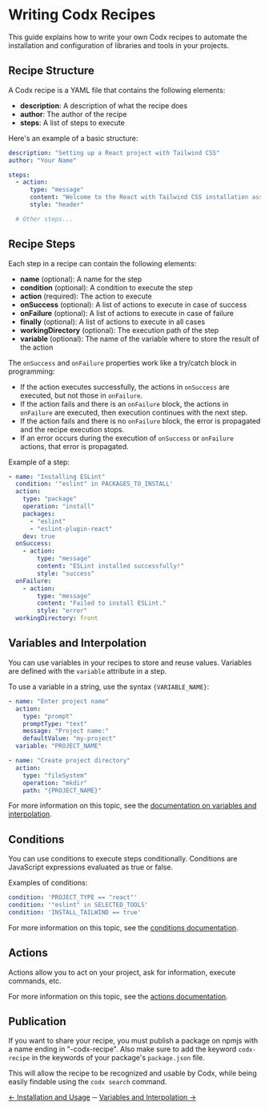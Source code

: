 # Writing Codx Recipes

This guide explains how to write your own Codx recipes to automate the installation and configuration of libraries and
tools in your projects.

## Recipe Structure

A Codx recipe is a YAML file that contains the following elements:

- **description**: A description of what the recipe does
- **author**: The author of the recipe
- **steps**: A list of steps to execute

Here's an example of a basic structure:

```yaml
description: "Setting up a React project with Tailwind CSS"
author: "Your Name"

steps:
  - action:
      type: "message"
      content: "Welcome to the React with Tailwind CSS installation assistant!"
      style: "header"

  # Other steps...
```

## Recipe Steps

Each step in a recipe can contain the following elements:

- **name** (optional): A name for the step
- **condition** (optional): A condition to execute the step
- **action** (required): The action to execute
- **onSuccess** (optional): A list of actions to execute in case of success
- **onFailure** (optional): A list of actions to execute in case of failure
- **finally** (optional): A list of actions to execute in all cases
- **workingDirectory** (optional): The execution path of the step
- **variable** (optional): The name of the variable where to store the result of the action

The `onSuccess` and `onFailure` properties work like a try/catch block in programming:
- If the action executes successfully, the actions in `onSuccess` are executed, but not those in `onFailure`.
- If the action fails and there is an `onFailure` block, the actions in `onFailure` are executed, then execution continues with the next step.
- If the action fails and there is no `onFailure` block, the error is propagated and the recipe execution stops.
- If an error occurs during the execution of `onSuccess` or `onFailure` actions, that error is propagated.

Example of a step:

```yaml
- name: "Installing ESLint"
  condition: '"eslint" in PACKAGES_TO_INSTALL'
  action:
    type: "package"
    operation: "install"
    packages:
      - "eslint"
      - "eslint-plugin-react"
    dev: true
  onSuccess:
    - action:
        type: "message"
        content: "ESLint installed successfully!"
        style: "success"
  onFailure:
    - action:
        type: "message"
        content: "Failed to install ESLint."
        style: "error"
  workingDirectory: front
```

## Variables and Interpolation

You can use variables in your recipes to store and reuse values. Variables are defined with the `variable` attribute in
a step.

To use a variable in a string, use the syntax `{VARIABLE_NAME}`:

```yaml
- name: "Enter project name"
  action:
    type: "prompt"
    promptType: "text"
    message: "Project name:"
    defaultValue: "my-project"
  variable: "PROJECT_NAME"

- name: "Create project directory"
  action:
    type: "fileSystem"
    operation: "mkdir"
    path: "{PROJECT_NAME}"
```

For more information on this topic, see
the [documentation on variables and interpolation](variables-and-interpolation.md).

## Conditions

You can use conditions to execute steps conditionally. Conditions are JavaScript expressions evaluated as true or false.

Examples of conditions:

```yaml
condition: 'PROJECT_TYPE == "react"'
condition: '"eslint" in SELECTED_TOOLS'
condition: 'INSTALL_TAILWIND == true'
```

For more information on this topic, see the [conditions documentation](conditions.md).

## Actions

Actions allow you to act on your project, ask for information, execute commands, etc.

For more information on this topic, see the [actions documentation](actions.md).

## Publication

If you want to share your recipe, you must publish a package on npmjs with a name ending in "-codx-recipe". Also make
sure to add the keyword `codx-recipe` in the keywords of your package's `package.json` file.

This will allow the recipe to be recognized and usable by Codx, while being easily findable using the `codx search`
command.

[← Installation and Usage](utilisation.md) ─ [Variables and Interpolation →](variables-and-interpolation.md)
